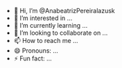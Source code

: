 - 👋 Hi, I’m @AnabeatrizPereiralazusk
- 👀 I’m interested in ...
- 🌱 I’m currently learning ...
- 💞️ I’m looking to collaborate on ...
- 📫 How to reach me ...
- 😄 Pronouns: ...
- ⚡ Fun fact: ...

<!---
AnabeatrizPereiralazusk/AnabeatrizPereiralazusk is a ✨ special ✨ repository because its `README.md` (this file) appears on your GitHub profile.
You can click the Preview link to take a look at your changes.
--->
